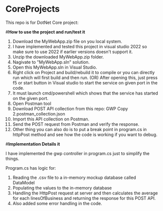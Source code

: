 # CoreProjects
This repo is for DotNet Core project: 

#**How to use the project and run/test it**
1. Download the MyWebApp.zip file on you local system. 
2. I have implemented and tested this project in visual studio 2022 so make sure to use 2022 if earlier versions doesn't support it. 
3. Unzip the downloaded MyWebApp.zip folder. 
4. Nagivate to "MyWebApp.sln" solution.
5. Open this MyWebApp.sln in Visual Studio.
6. Right click on Project and build/rebuild it to compile or you can directly run which will first build and then run.
   (OR) After opening this, just press f5 or start button in Visual studio to start the service on given port in the code. 
7. It must launch cmd/powershell which shows that the service has started on the given port. 
8. Open Postman tool
9. Download POST API collection from this repo: GWP Copy 2.postman_collection.json
10. Import this API collection on Postman. 
11. Send the POST request from Postman and verify the response.
12. Other thing you can also do is to put a break point in program.cs in httpPost method and see how the code is working if you want to debug.

#**Implementation Details it**

I have implemented the gwp controller in program.cs just to simplify the things. 

Program.cs has logic for:
1) Reading the .csv file to a in-memory mockup database called DataModel
2) Populating the values to the in-memory database
3) Handling the HttpPost request at server and then calculates the average for each linesOfBusiness and returning the response for this POST API.
4) Also added some error handling in the code.  




